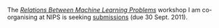 The _[Relations Between Machine Learning Problems](http://rml.cecs.anu.edu.au/)_ workshop I am co-organising at NIPS is seeking [submissions](http://rml.cecs.anu.edu.au/Call%20for%20Submissions.html) (due 30 Sept. 2011).
